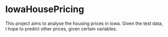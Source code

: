 # IowaHousePricing

This project aims to analyse the housing prices in Iowa. Given the test data, I hope to predict other prices, given certain variables.
